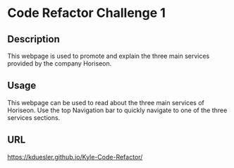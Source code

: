 # Code Refactor Challenge 1

## Description

This webpage is used to promote and explain the three main services provided by the company Horiseon. 

## Usage

This webpage can be used to read about the three main services of Horiseon. Use the top Navigation bar to quickly navigate to one of the three services sections.  

## URL
https://kduesler.github.io/Kyle-Code-Refactor/
